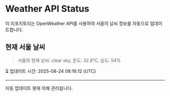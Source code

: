 
# Weather API Status

이 리포지토리는 OpenWeather API를 사용하여 서울의 날씨 정보를 자동으로 업데이트합니다.

## 현재 서울 날씨
> 서울의 현재 날씨: clear sky, 온도: 32.8°C, 습도: 54%

⏳ 업데이트 시간: 2025-08-24 08:16:12 (UTC)

---
자동 업데이트 봇에 의해 관리됩니다.
